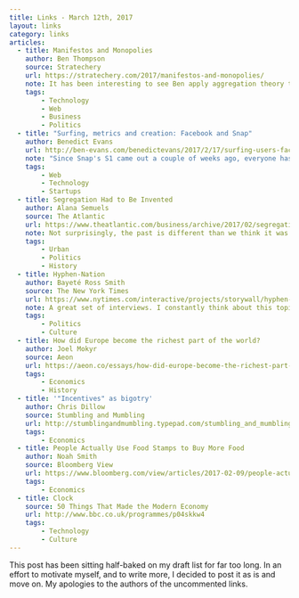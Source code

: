 ```yaml
---
title: Links - March 12th, 2017
layout: links
category: links
articles:
  - title: Manifestos and Monopolies
    author: Ben Thompson
    source: Stratechery
    url: https://stratechery.com/2017/manifestos-and-monopolies/
    note: It has been interesting to see Ben apply aggregation theory to politics more and more. I agree with the views presented in this article about centralization (or lack thereof), regulation (or lack thereof), and market solutions (or lack thereof).
    tags:
        - Technology
        - Web
        - Business
        - Politics
  - title: "Surfing, metrics and creation: Facebook and Snap"
    author: Benedict Evans
    url: http://ben-evans.com/benedictevans/2017/2/17/surfing-users-facebook-and-snap
    note: "Since Snap's S1 came out a couple of weeks ago, everyone has been discussing whether moats exists or not. The fact that their whole thesis revolves around the disintegration of sustained competitive advantages is fascinating. Evans' index fund analogy adds an interesting idea to the mix: Facebook, Instagram, and Google must reflect reality and serve billions, while Snapchat will aim to create N things, each worthwhile to M million people, such that N*M becomes significant while not overtaking the role of the index."
    tags:
        - Web
        - Technology
        - Startups
  - title: Segregation Had to Be Invented
    author: Alana Semuels
    source: The Atlantic
    url: https://www.theatlantic.com/business/archive/2017/02/segregation-invented/517158/
    note: Not surprisingly, the past is different than we think it was. Thinking of the rise of segregation as a relatively new phenomenon is odd.
    tags:
        - Urban
        - Politics
        - History
  - title: Hyphen-Nation
    author: Bayeté Ross Smith
    source: The New York Times
    url: https://www.nytimes.com/interactive/projects/storywall/hyphen-nation
    note: A great set of interviews. I constantly think about this topic of where identities overlap and how people view themselves vs. how they are sseen by others. More so these days. Belonging, otherness, and these social dynamics are very intriguing.
    tags:
        - Politics
        - Culture
  - title: How did Europe become the richest part of the world?
    author: Joel Mokyr
    source: Aeon
    url: https://aeon.co/essays/how-did-europe-become-the-richest-part-of-the-world
    tags:
        - Economics
        - History
  - title: '"Incentives" as bigotry'
    author: Chris Dillow
    source: Stumbling and Mumbling
    url: http://stumblingandmumbling.typepad.com/stumbling_and_mumbling/2017/02/incentives-as-bigotry.html
    tags:
        - Economics
  - title: People Actually Use Food Stamps to Buy More Food
    author: Noah Smith
    source: Bloomberg View
    url: https://www.bloomberg.com/view/articles/2017-02-09/people-actually-use-food-stamps-to-buy-more-food
    tags:
        - Economics
  - title: Clock
    source: 50 Things That Made the Modern Economy
    url: http://www.bbc.co.uk/programmes/p04skkw4
    tags:
        - Technology
        - Culture
---
```

This post has been sitting half-baked on my draft list for far too long. In an effort to motivate myself, and to write more, I decided to post it as is and move on. My apologies to the authors of the uncommented links.